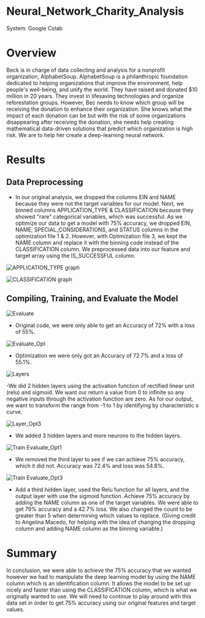 # Neural_Network_Charity_Analysis
System: Google Colab

# Overview
Beck is in charge of data collecting and analysis for a nonprofit organization, AlphabetSoup. AlphabetSoup is a philanthropic foundation dedicated to helping organizations that improve the environment, help people's well-being, and unify the world. They have raised and donated $10 million in 20 years. They invest in lifesaving technologies and organize reforestation groups. However, Bec needs to know which group will be receiving the donation to enhance their organization. She knows what the impact of each donation can be but with the risk of some organizations disappearing after receiving the donation, she needs help creating mathematical data-driven solutions that predict which organization is high risk. We are to help her create a deep-learning neural network.

# Results

## Data Preprocessing
  - In our original analysis, we dropped the columns EIN and NAME because they were not the target variables for our model. Next, we binned columns APPLICATION_TYPE & CLASSIFICATION because they showed "rare" categorical variables, which was successful. As we optimize our data to get a model with 75% accuracy, we dropped EIN, NAME, SPECIAL_CONSIDERATIONS, and STATUS columns in the optimization file 1 & 2. However, with Optimization file 3, we kept the NAME column and replace it with the binning code instead of the CLASSIFICATION column. We preprocessed data into our feature and target array using the IS_SUCCESSFUL column.
  
![APPLICATION_TYPE graph](https://user-images.githubusercontent.com/108844775/213918387-7df27959-2aaa-4f78-a0dd-3421bdf47c19.png)

![CLASSIFICATION graph](https://user-images.githubusercontent.com/108844775/213918394-b6e1cf08-bc5b-4052-a76a-a8c9bb155543.png)


## Compiling, Training, and Evaluate the Model
![Evaluate](https://user-images.githubusercontent.com/108844775/213918422-34efea97-7905-44d0-af46-e17a761e9ce2.png)
  - Original code, we were only able to get an Accuracy of 72% with a loss of 55%. 
  
![Evaluate_Opt](https://user-images.githubusercontent.com/108844775/213918431-1b745161-e292-42df-8cc2-79d977602364.png)
  - Optimization we were only got an Accuracy of 72.7% and a loss of 55.1%.
  
![Layers](https://user-images.githubusercontent.com/108844775/213918531-39c4346e-972d-4567-8794-bd8b1dd14e0a.png)
 
 -We did 2 hidden layers using the activation function of rectified linear unit (relu) and sigmoid. We want our return a value from 0 to infinite so any negative inputs through the activation function are zero. As for our output, we want to transform the range from -1 to 1 by identifying by characteristic s curve. 

![Layer_Opt3](https://user-images.githubusercontent.com/108844775/213918539-e4b38683-ae5d-4b33-9d7c-29cf4a4a19e5.png)
  - We added 3 hidden layers and more neurons to the hidden layers.

![Train Evaluate_Opt1](https://user-images.githubusercontent.com/108844775/213918514-462a40fb-e151-4d32-9353-5b9c34602de6.png)
 - We removed the third layer to see if we can achieve 75% accuracy, which it did not. Accuracy was 72.4% and loss was 54.8%. 
 
![Train Evaluate_Opt3](https://user-images.githubusercontent.com/108844775/213918505-6d9f84ae-b6c9-4e9d-9b16-2049feba91af.png)
  - Add a third hidden layer, used the Relu function for all layers, and the output layer with use the sigmoid function. Achieve 75% accuracy by adding the NAME column as one of the target variables. We were able to get 79% accuracy and a 42.7% loss. We also changed the count to be greater than 5 when determining which values to replace. (Giving credit to Angelina Macedo, for helping with the idea of changing the dropping column and adding NAME column as the binning variable.)

# Summary
In conclusion, we were able to achieve the 75% accuracy that we wanted however we had to manipulate the deep learning model by using the NAME column which is an identification column. It allows the model to be set up nicely and faster than using the CLASSIFICATION column, which is what we originally wanted to use. We will need to continue to play around with this data set in order to get 75% accuracy using our original features and target values. 


